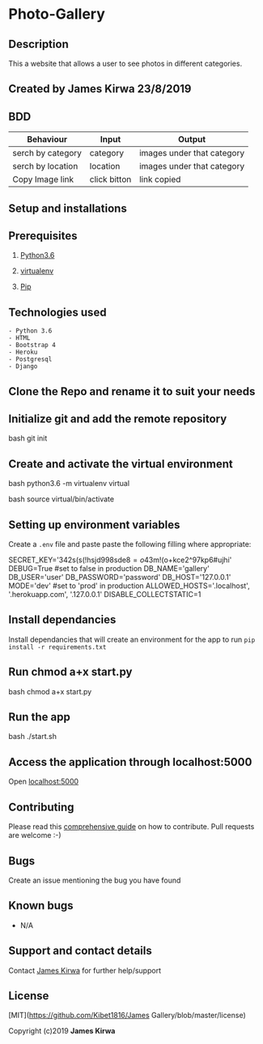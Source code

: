 # Photo-Gallery

## Description

This a website that allows a user to see photos in different categories.

## Created by James Kirwa 23/8/2019

## BDD

| Behaviour         | Input            | Output                     |
| ----------------- | ---------------- | -------------------------- |
| serch by category | category         | images under that category |
| serch by location | location         | images under that category |
| Copy Image link   | click bitton     | link copied                |

## Setup and installations

## Prerequisites

1. [Python3.6](https://www.python.org/downloads/)

2. [virtualenv](https://virtualenv.pypa.io/en/stable/installation/)
3. [Pip](https://pip.pypa.io/en/stable/installing/)

## Technologies used

    - Python 3.6
    - HTML
    - Bootstrap 4
    - Heroku
    - Postgresql
    - Django

## Clone the Repo and rename it to suit your needs

## Initialize git and add the remote repository

bash
git init

## Create and activate the virtual environment

bash
python3.6 -m virtualenv virtual

bash
source virtual/bin/activate

## Setting up environment variables

Create a `.env` file and paste paste the following filling where appropriate:

SECRET_KEY='342s(s(!hsjd998sde8$=o4$3m!(o+kce2^97kp6#ujhi'
DEBUG=True #set to false in production
DB_NAME='gallery'
DB_USER='user'
DB_PASSWORD='password'
DB_HOST='127.0.0.1'
MODE='dev' #set to 'prod' in production
ALLOWED_HOSTS='.localhost', '.herokuapp.com', '.127.0.0.1'
DISABLE_COLLECTSTATIC=1

## Install dependancies

Install dependancies that will create an environment for the app to run
`pip install -r requirements.txt`

## Run chmod a+x start.py

bash
chmod a+x start.py

## Run the app

bash
 ./start.sh

## Access the application through localhost:5000

Open [localhost:5000](http://127.0.0.1:5000/)

## Contributing

Please read this [comprehensive guide](https://opensource.guide/how-to-contribute/) on how to contribute. Pull requests are welcome :-)

## Bugs

Create an issue mentioning the bug you have found

## Known bugs

- N/A

## Support and contact details

Contact [James Kirwa](jameskirwa34@gmail.com) for further help/support

## License

[MIT](https://github.com/Kibet1816/James Gallery/blob/master/license)

Copyright (c)2019 **James Kirwa**
